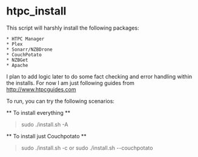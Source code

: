 # htpc_install

This script will harshly install the following packages:

    * HTPC Manager
    * Plex
    * Sonarr/NZBDrone
    * CouchPotato
    * NZBGet
    * Apache

I plan to add logic later to do some fact checking and error handling within the installs.
For now I am just following guides from http://www.htpcguides.com

To run, you can try the following scenarios:

** To install everything **
> sudo ./install.sh -A

** To install just Couchpotato **
> sudo ./install.sh -c
> or
> sudo ./install.sh --couchpotato


